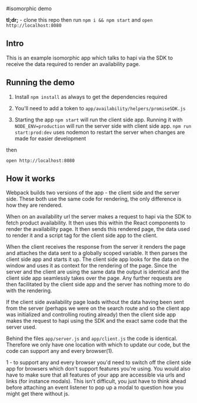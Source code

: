 #isomorphic demo

**tl;dr;** - clone this repo then run `npm i && npm start` and `open http://localhost:8080`

## Intro
This is an example isomorphic app which talks to hapi via the SDK to receive the data
required to render an availability page.

## Running the demo
1) Install
`npm install` as always to get the dependencies required

2) You'll need to add a token to `app/availability/helpers/promiseSDK.js`

3) Starting the app
`npm start` will run the client side app. Running it with `NODE_ENV=production` will run the server side with client side app.
`npm run start:prod:dev` uses nodemon to restart the server when changes are made for easier development

then

`open http://localhost:8080`

## How it works
Webpack builds two versions of the app - the client side and the server side. These both use the same code for rendering, the only
difference is how they are rendered.

When on an availability url the server makes a request to hapi via the SDK to fetch product availability. It then uses this within
the React components to render the availability page. It then sends this rendered page, the data used to render it and a script tag
for the client side app to the client.

When the client receives the response from the server it renders the page and attaches the data sent to a globally scoped variable.
It then parses the client side app and starts it up. The client side app looks for the data on the window and uses it as context for
the rendering of the page. Since the server and the client are using the same data the output is identical and the client side app
seamlessly takes over the page. Any further requests are then facilitated by the client side app and the server has nothing more
to do with the rendering.

If the client side availability page loads without the data having been sent from the server (perhaps we were on the search route and
so the client app was initialized and controlling routing already) then the client side app makes the request to hapi using the SDK
and the exact same code that the server used.

Behind the files `app/server.js` and `app/client.js` the code is identical. Therefore we only have one location with which to update
our code, but the code can support any and every browser(1).

1 - to support any and every browser you'd need to switch off the client side app for browsers which don't support features you're using.
You would also have to make sure that all features of your app are accessible via urls and links (for instance modals). This isn't
difficult, you just have to think ahead before attaching an event listener to pop up a modal to question how you might get there without
js.
